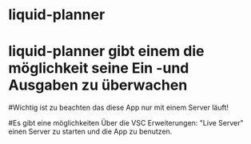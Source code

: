 ﻿# liquid-planner
 
# liquid-planner gibt einem die möglichkeit seine Ein -und Ausgaben zu überwachen

#Wichtig ist zu beachten das diese App nur mit einem Server läuft!

#Es gibt eine möglichkeiten Über die VSC Erweiterungen: "Live Server" einen Server zu starten und die App zu benutzen. 
